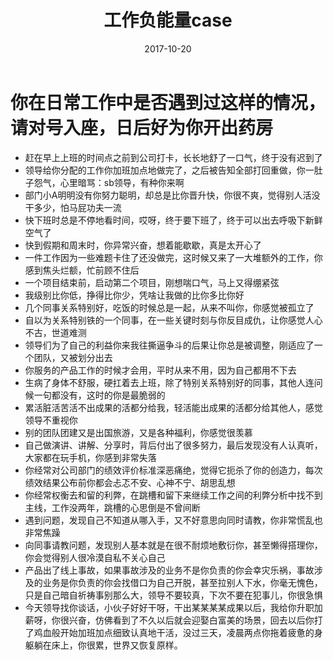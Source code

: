 ﻿---
layout: post
title: 工作负能量case
date: 2017-10-20
categories: blog
tags: [工作,职场，思考]
description: 

---
# 你在日常工作中是否遇到过这样的情况，请对号入座，日后好为你开出药房
* 赶在早上上班的时间点之前到公司打卡，长长地舒了一口气，终于没有迟到了
* 领导给你分配的工作你加班加点地做完了，之后被告知全部打回重做，你一肚子怨气，心里暗骂：sb领导，有种你来啊
* 部门小A明明没有你努力聪明，却总是比你晋升快，你很不爽，觉得别人活没干多少，怕马屁功夫一流
* 快下班时总是不停地看时间，哎呀，终于要下班了，终于可以出去呼吸下新鲜空气了
* 快到假期和周末时，你异常兴奋，想着能歇歇，真是太开心了
* 一件工作因为一些难题卡住了还没做完，这时候又来了一大堆额外的工作，你感到焦头烂额，忙前顾不住后
* 一个项目结束前，启动第二个项目，刚想喘口气，马上又得绷紧弦
* 我级别比你低，挣得比你少，凭啥让我做的比你多比你好
* 几个同事关系特别好，吃饭的时候总是一起，从来不叫你，你感觉被孤立了
* 自以为关系特别铁的一个同事，在一些关键时刻与你反目成仇，让你感觉人心不古，世道难测
* 领导们为了自己的利益你来我往撕逼争斗的后果让你总是被调整，刚适应了一个团队，又被划分出去
* 你服务的产品工作的时候才会用，平时从来不用，因为自己都用不下去
* 生病了身体不舒服，硬扛着去上班，除了特别关系特别好的同事，其他人连问候一句都没有，这时的你是最脆弱的
* 累活脏活苦活不出成果的活都分给我，轻活能出成果的活都分给其他人，感觉领导不重视你
* 别的团队团建又是出国旅游，又是各种福利，你感觉很羡慕
* 自己做演讲、讲解、分享时，背后付出了很多努力，最后发现没有人认真听，大家都在玩手机，你感到非常失落
* 你经常对公司部门的绩效评价标准深恶痛绝，觉得它扼杀了你的创造力，每次绩效结果公布前你都会忐忑不安、心神不宁、胡思乱想
* 你经常权衡去和留的利弊，在跳槽和留下来继续工作之间的利弊分析中找不到主线，工作没两年，跳槽的心思倒是不曾间断
* 遇到问题，发现自己不知道从哪入手，又不好意思向同时请教，你非常慌乱也非常焦躁
* 向同事请教问题，发现别人基本就是在很不耐烦地敷衍你，甚至懒得搭理你，你会觉得别人很冷漠自私不关心自己
* 产品出了线上事故，如果事故涉及的业务不是你负责的你会幸灾乐祸，事故涉及的业务是你负责的你会找借口为自己开脱，甚至拉别人下水，你毫无愧色，只是自己暗自祈祷事别那么大，领导不要较真，下次不要在犯事儿，你很急惧
* 今天领导找你谈话，小伙子好好干呀，干出某某某某成果以后，我给你升职加薪呀，你很兴奋，仿佛看到了不久以后就会迎娶白富美的场景，回去以后你打了鸡血般开始加班加点细致认真地干活，没过三天，凌晨两点你拖着疲惫的身躯躺在床上，你很累，世界又恢复原样。
